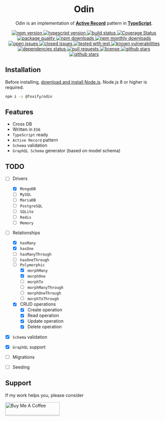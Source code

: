 <div align="center">
	<h1>Odin</h1>
	<p>Odin is an implementation of <a href="https://en.wikipedia.org/wiki/Active_record_pattern" target="_blank"><b>Active Record</b></a> pattern in <a href="https://typescriptlang.com" target="_blank"><b>TypeScript</b></a>.</p>
	<a href="https://www.npmjs.com/package/@foxify/odin" target="_blank">
	   <img src="https://img.shields.io/npm/v/@foxify/odin.svg" alt="npm version">
	</a>
	<a href="https://www.typescriptlang.org" target="_blank">
		<img src="https://img.shields.io/npm/types/@foxify/odin.svg" alt="typescript version">
	</a>
	<a href="https://travis-ci.com/foxifyjs/odin" target="_blank">
		<img src="https://api.travis-ci.com/foxifyjs/odin.svg?branch=master" alt="build status">
	</a>
	<a href='https://coveralls.io/github/foxifyjs/odin?branch=master'  target="_blank">
		<img src='https://coveralls.io/repos/github/foxifyjs/odin/badge.svg?branch=master' alt='Coverage Status'>
	</a>
	<a href="http://packagequality.com/#?package=@foxify/odin" target="_blank">
		<img src="http://npm.packagequality.com/shield/%40foxify%2Fodin.svg" alt="package quality">
	</a>
	<a href="https://www.npmjs.com/package/@foxify/odin" target="_blank">
		<img src="https://img.shields.io/npm/dt/@foxify/odin.svg" alt="npm downloads">
	</a>
	<a href="https://www.npmjs.com/package/@foxify/odin" target="_blank">
	   <img src="https://img.shields.io/npm/dm/@foxify/odin.svg" alt="npm monthly downloads">
	</a>
	<a href="https://github.com/foxifyjs/odin/issues?q=is%3Aopen+is%3Aissue" target="_blank">
		<img src="https://img.shields.io/github/issues-raw/foxifyjs/odin.svg" alt="open issues">
	</a>
	<a href="https://github.com/foxifyjs/odin/issues?q=is%3Aissue+is%3Aclosed" target="_blank">
		<img src="https://img.shields.io/github/issues-closed-raw/foxifyjs/odin.svg" alt="closed issues">
	</a>
	<a href="https://github.com/facebook/jest" target="_blank">
	   <img src="https://img.shields.io/badge/tested_with-jest-99424f.svg" alt="tested with jest">
	</a>
    <a href="https://snyk.io/test/github/foxifyjs/odin?targetFile=package.json" target="_blank">
		<img src="https://snyk.io/test/github/foxifyjs/odin/badge.svg?targetFile=package.json" alt="known vulnerabilities" data-canonical-src="https://snyk.io/test/github/foxifyjs/odin?targetFile=package.json" style="max-width:100%;">
	</a>
	<a href="https://david-dm.org/foxifyjs/odin" target="_blank">
		<img src="https://david-dm.org/foxifyjs/odin.svg" alt="dependencies status">
	</a>
	<a href="https://github.com/foxifyjs/odin/pulls" target="_blank">
		<img src="https://img.shields.io/badge/PRs-Welcome-brightgreen.svg" alt="pull requests">
	</a>
	<a href="https://github.com/foxifyjs/odin/blob/master/LICENSE" target="_blank">
		<img src="https://img.shields.io/github/license/foxifyjs/odin.svg" alt="license">
	</a>
	<a href="https://github.com/foxifyjs/odin" target="_blank">
		<img src="https://img.shields.io/github/stars/foxifyjs/odin.svg?style=social&label=Stars" alt="github stars">
	</a>
	<a href="https://github.com/foxifyjs/odin" target="_blank">
		<img src="https://img.shields.io/github/forks/foxifyjs/odin.svg?style=social&label=Fork" alt="github stars">
	</a>
	<br>
</div>


## Installation

Before installing, [download and install Node.js](https://nodejs.org/en/download).
Node.js 8 or higher is required.

```bash
npm i -s @foxify/odin
```


## Features

- Cross DB
- Written in `ES6`
- `TypeScript` ready
- `Active Record` pattern
- `Schema` validation
- `GraphQL Schema` generator (based on model schema)


## TODO

- [ ] Drivers
  - [x] `MongoDB`
  - [ ] `MySQL`
  - [ ] `MariaDB`
  - [ ] `PostgreSQL`
  - [ ] `SQLite`
  - [ ] `Redis`
  - [ ] `Memory`
- [ ] Relationships
  - [x] `hasMany`
  - [x] `hasOne`
  - [ ] `hasManyThrough`
  - [ ] `hasOneThrough`
  - [ ] `Polymorphic`
    - [x] `morphMany`
    - [x] `morphOne`
    - [ ] `morphTo`
    - [ ] `morphManyThrough`
    - [ ] `morphOneThrough`
    - [ ] `morphToThrough`
  - [x] CRUD operations
    - [x] Create operation
    - [x] Read operation
    - [x] Update operation
    - [x] Delete operation
- [x] `Schema` validation
- [x] `GraphQL` support
- [ ] Migrations
- [ ] Seeding


## Support

If my work helps you, please consider

<a href="https://www.buymeacoffee.com/ardalanamini" target="_blank">
	<img src="https://www.buymeacoffee.com/assets/img/custom_images/orange_img.png" alt="Buy Me A Coffee" style="height: 41px !important;width: 174px !important;box-shadow: 0px 3px 2px 0px rgba(190, 190, 190, 0.5) !important;-webkit-box-shadow: 0px 3px 2px 0px rgba(190, 190, 190, 0.5) !important;">
</a>
